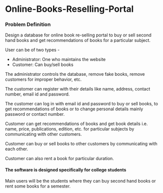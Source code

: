 # Online-Books-Reselling-Portal
### Problem Definition
Design a database for online book re-selling portal to buy or sell second hand books and get recommendations of books for a particular subject.

User can be of two types - 
 * Administrator: One who maintains the website
 * Customer: Can buy/sell books

The administrator controls the database, remove fake books, remove customers for improper behavior, etc.

The customer can register with their details like name, address, contact number, email id and password.

The customer can log in with email id and password to buy or sell books, to get recommendations of books or to change personal details mainly password or contact number. 

Customer can get recommendations of books and get book details i.e. name, price, publications, edition, etc. for particular subjects by communicating with other customers.

Customer can buy or sell books to other customers by communicating with each other.

Customer can also rent a book for particular duration.

#### The software is designed specifically for college students
Main users will be the students where they can buy second hand books or rent some books for a semester.
